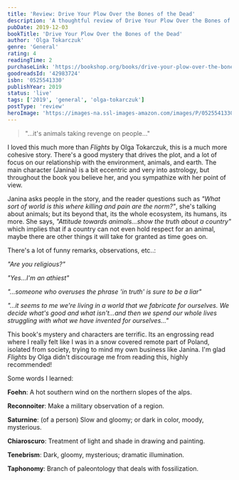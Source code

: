 ```yaml
---
title: 'Review: Drive Your Plow Over the Bones of the Dead'
description: 'A thoughtful review of Drive Your Plow Over the Bones of the Dead by Olga Tokarczuk'
pubDate: 2019-12-03
bookTitle: 'Drive Your Plow Over the Bones of the Dead'
author: 'Olga Tokarczuk'
genre: 'General'
rating: 4
readingTime: 2
purchaseLink: 'https://bookshop.org/books/drive-your-plow-over-the-bones-of-the-dead/9780525541332'
goodreadsId: '42983724'
isbn: '0525541330'
publishYear: 2019
status: 'live'
tags: ['2019', 'general', 'olga-tokarczuk']
postType: 'review'
heroImage: 'https://images-na.ssl-images-amazon.com/images/P/0525541330.01.L.jpg'
---
```


> "...it's animals taking revenge on people..."

I loved this much more than *Flights* by Olga Tokarczuk, this is a much more cohesive story. There's a good mystery that drives the plot, and a lot of focus on our relationship with the environment, animals, and earth. The main character (Janina) is a bit eccentric and very into astrology, but throughout the book you believe her, and you sympathize with her point of view. 

Janina asks people in the story, and the reader questions such as *"What sort of world is this where killing and pain are the norm?"*, she's talking about animals; but its beyond that, its the whole ecosystem, its humans, its more. She says, *"Attitude towards animals...show the truth about a country"* which implies that if a country can not even hold respect for an animal, maybe there are other things it will take for granted as time goes on.

There's a lot of funny remarks, observations, etc..:

*"Are you religious?"*

*"Yes...I'm an athiest"*

*"...someone who overuses the phrase 'in truth' is sure to be a liar"*

*"...it seems to me we're living in a world that we fabricate for ourselves. We decide what's good and what isn't...and then we spend our whole lives struggling with what we have invented for ourselves..."*

This book's mystery and characters are terrific. Its an engrossing read where I really felt like I was in a snow covered remote part of Poland, isolated from society, trying to mind my own business like Janina. I'm glad *Flights* by Olga didn't discourage me from reading this, highly recommended!

Some words I learned:

**Foehn**: A hot southern wind on the northern slopes of the alps.

**Reconnoiter**: Make a military observation of a region.

**Saturnine**: (of a person) Slow and gloomy; or dark in color, moody, mysterious.

**Chiaroscuro**: Treatment of light and shade in drawing and painting.

**Tenebrism**: Dark, gloomy, mysterious; dramatic illumination.

**Taphonomy**: Branch of paleontology that deals with fossilization.